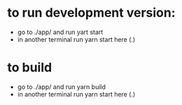 # to run development version:

- go to ./app/ and run yart start
- in another terminal run yarn start here (.)

# to build

- go to ./app/ and run yarn build
- in another terminal run yarn start here (.)